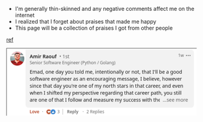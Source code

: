 + I'm generally thin-skinned and any negative comments affect me on the internet
+ I realized that I forget about praises that made me happy
+ This page will be a collection of praises I got from other people

[ref](https://www.linkedin.com/feed/update/urn:li:ugcPost:7119760708912721920?commentUrn=urn%3Ali%3Acomment%3A%28ugcPost%3A7119760708912721920%2C7119779349397975040%29&dashCommentUrn=urn%3Ali%3Afsd_comment%3A%287119779349397975040%2Curn%3Ali%3AugcPost%3A7119760708912721920%29)

![](/public/7612b7d10cf869470a3e45ed145b0af1b327a4172c989260d2d11f92ab6eabb3.png)